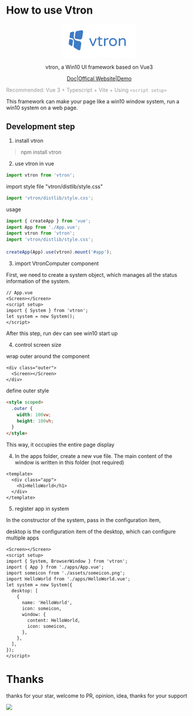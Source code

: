 # How to use Vtron

<p align="center"><a href="https://vtron.site" target="_blank" rel="noopener noreferrer"><img width="200" src="./vtron-logo-nobg.png" alt="vtron logo"></a></p>

<div align="center">

vtron, a Win10 UI framework based on Vue3

</div>

<div align="center">

<a href="https://vtron.site/doc" target="_blank">Doc</a>|<a href="https://vtron.site/doc" target="_blank">Offical Website</a>|<a href="http://vtron.site" target="_blank">Demo</a>

</div>

<span style="color:#999;text-align:center"> Recommended: Vue 3 + Typescript + Vite + Using `<script setup>`
</span>

This framework can make your page like a win10 window system, run a win10 system on a web page.

## Development step

1. install vtron

> npm install vtron

2. use vtron in vue

```js
import vtron from 'vtron';
```

import style file "vtron/distlib/style.css"

```js
import 'vtron/distlib/style.css';
```

usage

```js
import { createApp } from 'vue';
import App from './App.vue';
import vtron from 'vtron';
import 'vtron/distlib/style.css';

createApp(App).use(vtron).mount('#app');
```

3. import VtronComputer component

First, we need to create a system object, which manages all the status information of the system.

```vue
// App.vue
<Screen></Screen>
<script setup>
import { System } from 'vtron';
let system = new System();
</script>
```

After this step, run dev can see win10 start up

4. control screen size

wrap outer around the component

```vue
<div class="outer">
  <Screen></Screen>
</div>
```

define outer style

```html
<style scoped>
  .outer {
    width: 100vw;
    height: 100vh;
  }
</style>
```

This way, it occupies the entire page display

4. In the apps folder, create a new vue file. The main content of the window is written in this folder (not required)

```vue
<template>
  <div class="app">
    <h1>HelloWorld</h1>
  </div>
</template>
```

5. register app in system

In the constructor of the system, pass in the configuration item,

desktop is the configuration item of the desktop, which can configure multiple apps

```vue
<Screen></Screen>
<script setup>
import { System, BrowserWindow } from 'vtron';
import { App } from './apps/App.vue';
import someicon from './assets/someicon.png';
import HelloWorld from './apps/HelloWorld.vue';
let system = new System({
  desktop: [
    {
      name: 'HelloWorld',
      icon: someicon,
      window: {
        content: HelloWorld,
        icon: someicon,
      },
    },
  ],
});
</script>
```

# Thanks

thanks for your star, welcome to PR, opinion, idea, thanks for your support

![](https://komarev.com/ghpvc/?username=royalknight56&color=blue)
